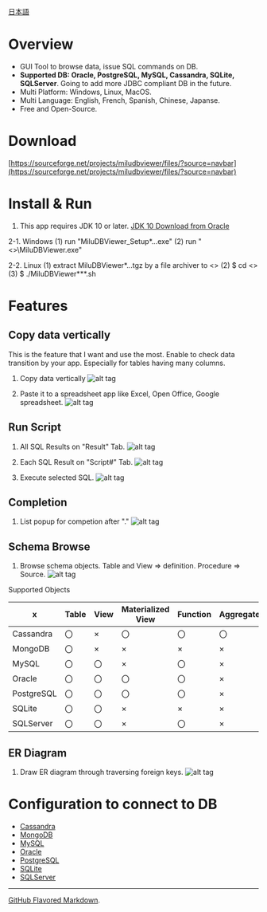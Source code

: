 [日本語](README_ja.md)

# Overview

- GUI Tool to browse data, issue SQL commands on DB.
- **Supported DB: Oracle, PostgreSQL, MySQL, Cassandra, SQLite, SQLServer**. Going to add more JDBC compliant DB in the future.
- Multi Platform: Windows, Linux, MacOS.
- Multi Language: English, French, Spanish, Chinese, Japanse.
- Free and Open-Source.

# Download

[https://sourceforge.net/projects/miludbviewer/files/?source=navbar](https://sourceforge.net/projects/miludbviewer/files/?source=navbar)

# Install & Run

1. This app requires JDK 10 or later.
   [JDK 10 Download from Oracle](http://www.oracle.com/technetwork/java/javase/downloads/jdk10-downloads-4416644.html)

2-1. Windows
(1) run "MiluDBViewer_Setup*.*.*.exe"
(2) run "<<your path>>\MiluDBViewer.exe"

2-2. Linux
(1) extract MiluDBViewer*.*.*.tgz by a file archiver to <<your path>>
(2) $ cd <<your path>>
(3) $ ./MiluDBViewer***.sh

# Features

## Copy data vertically
This is the feature that I want and use the most.
Enable to check data transition by your app.
Especially for tables having many columns.

1. Copy data vertically
![alt tag](doc/en/c01.copy_01.png)

2. Paste it to a spreadsheet app like Excel, Open Office, Google spreadsheet.
![alt tag](doc/en/c01.copy_02_excel.png)

## Run Script

1. All SQL Results on "Result" Tab.
![alt tag](doc/en/s01.01result.png)

2. Each SQL Result on "Script#" Tab.
![alt tag](doc/en/s01.02script7.png)

3. Execute selected SQL.
![alt tag](doc/en/s01.03result_single.png)

## Completion

1. List popup for competion after "."
![alt tag](doc/en/c02.completion.png)

## Schema Browse

1. Browse schema objects. Table and View => definition. Procedure => Source.
![alt tag](doc/en/c03.schema_browse.png)

Supported Objects

x|Table|View|Materialized View|Function|Aggregate|Procedure|Package|Type|Trigger|Sequence
-|-----|----|-----------------|--------|---------|---------|-------|----|-------|--------
Cassandra|〇|×|〇|〇|〇|×|×|〇|×|×
MongoDB|〇|×|×|×|×|×|×|×|×|×
MySQL|〇|〇|×|〇|×|〇|×|〇|×
Oracle|〇|〇|〇|〇|×|〇|〇|〇|〇|〇
PostgreSQL|〇|〇|〇|〇|×|×|×|〇|〇|〇
SQLite|〇|〇|×|×|×|×|×|×|×|×
SQLServer|〇|〇|×|〇|×|〇|×|〇|〇|〇

## ER Diagram

1. Draw ER diagram through traversing foreign keys.
![alt tag](doc/en/c04.er_diagram.png)

# Configuration to connect to DB

- [Cassandra](doc/en/START_Cassandra.md)
- [MongoDB](doc/en/START_MongoDB.md)
- [MySQL](doc/en/START_MySQL.md)
- [Oracle](doc/en/START_Oracle.md)
- [PostgreSQL](doc/en/START_PostgreSQL.md)
- [SQLite](doc/en/START_SQLite.md)
- [SQLServer](doc/en/START_SQLServer.md)

<hr>

[GitHub Flavored Markdown](https://guides.github.com/features/mastering-markdown/).

